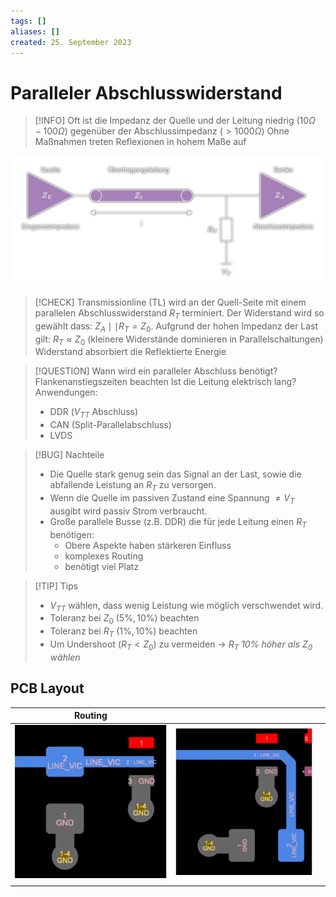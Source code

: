 ```yaml
---
tags: []
aliases: []
created: 25. September 2023
---
```


# Paralleler Abschlusswiderstand

> [!INFO] Oft ist die Impedanz der Quelle und der Leitung niedrig ($10\Omega-100\Omega$) gegenüber der Abschlussimpedanz ($>1000\Omega$)
> Ohne Maßnahmen treten Reflexionen in hohem Maße auf

![](assets/ParallelTerm.png)

> [!CHECK] Transmissionline (TL) wird an der Quell-Seite mit einem parallelen Abschlusswiderstand $R_{T}$ terminiert. 
> Der Widerstand wird so gewählt dass: $Z_{A}\mid\mid R_{T} = Z_{0}$.
> Aufgrund der hohen Impedanz der Last gilt: $R_{T}\approx Z_{0}$ (kleinere Widerstände dominieren in Parallelschaltungen)
> Widerstand absorbiert die Reflektierte Energie
> 

> [!QUESTION] Wann wird ein paralleler Abschluss benötigt?
> Flankenanstiegszeiten beachten
> Ist die Leitung elektrisch lang?
> Anwendungen:
> - DDR ($V_{TT}$ Abschluss)
> - CAN (Split-Parallelabschluss)
> - LVDS

> [!BUG] Nachteile
> - Die Quelle stark genug sein das Signal an der Last, sowie die abfallende Leistung an $R_{T}$  zu versorgen.
> - Wenn die Quelle im passiven Zustand eine Spannung $\neq V_{T}$ ausgibt wird passiv Strom verbraucht.
> - Große parallele Busse (z.B. DDR) die für jede Leitung einen $R_{T}$ benötigen:
> 	- Obere Aspekte haben stärkeren Einfluss
> 	- komplexes Routing
> 	- benötigt viel Platz

> [!TIP] Tips
> - $V_{TT}$ wählen, dass wenig Leistung wie möglich verschwendet wird.
> - Toleranz bei $Z_{0}$ ($5\%, 10\%$) beachten
> - Toleranz bei $R_{T}$ ($1\%, 10\%$) beachten
> - Um Undershoot ($R_{T}<Z_{0}$) zu vermeiden $\to$ *$R_{T}$ $10\%$ höher als $Z_{0}$ wählen*

## PCB Layout

|            Routing            |                               |                                     |
|:-----------------------------:|:-----------------------------:|:-----------------------------------:|
| ![\|255](assets/ParTerm1.png) | ![\|249](assets/ParTerm2.png) | [](<![\|253](assets/ParTerm3.png)>) |
|                               |                               |                                     |

